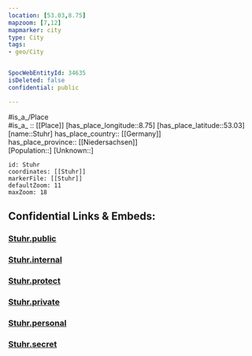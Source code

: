 ```yaml
---
location: [53.03,8.75] 
mapzoom: [7,12] 
mapmarker: city 
type: City
tags:
- geo/City


SpocWebEntityId: 34635
isDeleted: false
confidential: public

---
```

#is_a_/Place  
#is_a_ :: [[Place]] 
[has_place_longitude::8.75] 
[has_place_latitude::53.03] 
[name::Stuhr] 
has_place_country:: [[Germany]]  
has_place_province:: [[Niedersachsen]]  
[Population::] 
[Unknown::] 


```leaflet
id: Stuhr
coordinates: [[Stuhr]] 
markerFile: [[Stuhr]] 
defaultZoom: 11 
maxZoom: 18
```


## Confidential Links & Embeds: 

### [Stuhr.public](/_public/\Earth\Continent\Europe\Europe~Central\Germany\Germany~West\Niedersachsen\counties~Niedersachsen\Diepholz\cities~DiepholzStuhr.public.md) 

### [Stuhr.internal](/_internal/\Earth\Continent\Europe\Europe~Central\Germany\Germany~West\Niedersachsen\counties~Niedersachsen\Diepholz\cities~DiepholzStuhr.internal.md) 

### [Stuhr.protect](/_protect/\Earth\Continent\Europe\Europe~Central\Germany\Germany~West\Niedersachsen\counties~Niedersachsen\Diepholz\cities~DiepholzStuhr.protect.md) 

### [Stuhr.private](/_private/\Earth\Continent\Europe\Europe~Central\Germany\Germany~West\Niedersachsen\counties~Niedersachsen\Diepholz\cities~DiepholzStuhr.private.md) 

### [Stuhr.personal](/_personal/\Earth\Continent\Europe\Europe~Central\Germany\Germany~West\Niedersachsen\counties~Niedersachsen\Diepholz\cities~DiepholzStuhr.personal.md) 

### [Stuhr.secret](/_secret/\Earth\Continent\Europe\Europe~Central\Germany\Germany~West\Niedersachsen\counties~Niedersachsen\Diepholz\cities~DiepholzStuhr.secret.md)

